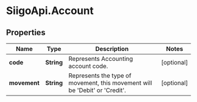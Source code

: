 # SiigoApi.Account

## Properties

Name | Type | Description | Notes
------------ | ------------- | ------------- | -------------
**code** | **String** | Represents Accounting account code. | [optional] 
**movement** | **String** | Represents the type of movement, this movement will be &#39;Debit&#39; or &#39;Credit&#39;. | [optional] 


